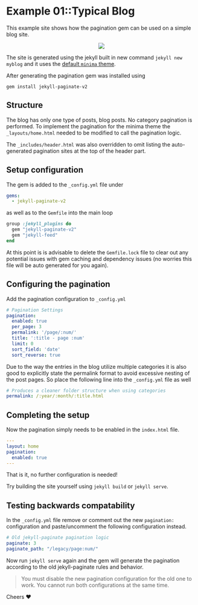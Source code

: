 # Example 01::Typical Blog
This example site shows how the pagination gem can be used on a simple blog site. 

<p align="center">
  <img src="https://raw.githubusercontent.com/sverrirs/jekyll-paginate-v2/master/examples/img/01-example-screenshot-main.png" />
</p>

The site is generated using the jekyll built in new command `jekyll new myblog` and it uses the [default `minima` theme](https://github.com/jekyll/minima).

After generating the pagination gem was installed using

```
gem install jekyll-paginate-v2
```

## Structure
The blog has only one type of posts, blog posts. No category pagination is performed. To implement the pagination for the minima theme the `_layouts/home.html` needed to be modified to call the pagination logic.

The `_includes/header.html` was also overridden to omit listing the auto-generated pagination sites at the top of the header part.

## Setup configuration

The gem is added to the `_config.yml` file under
``` yml
gems:
  - jekyll-paginate-v2
```

as well as to the `Gemfile` into the main loop
``` ruby
group :jekyll_plugins do
  gem "jekyll-paginate-v2"
  gem "jekyll-feed"
end
```

At this point is is advisable to delete the `Gemfile.lock` file to clear out any potential issues with gem caching and dependency issues (no worries this file will be auto generated for you again).

## Configuring the pagination

Add the pagination configuration to `_config.yml`

``` yml
# Pagination Settings
pagination:
  enabled: true
  per_page: 3
  permalink: '/page/:num/'
  title: ':title - page :num'
  limit: 0
  sort_field: 'date'
  sort_reverse: true
```


Due to the way the entries in the blog utilize multiple categories it is also good to explicitly state the permalink format to avoid excessive nesting of the post pages. So place the following line into the `_config.yml` file as well

``` yml
# Produces a cleaner folder structure when using categories
permalink: /:year/:month/:title.html
```

## Completing the setup
Now the pagination simply needs to be enabled in the `index.html` file.

``` yml
---
layout: home
pagination: 
  enabled: true
---
```

That is it, no further configuration is needed!

Try building the site yourself using `jekyll build` or `jekyll serve`.

## Testing backwards compatability

In the `_config.yml` file remove or comment out the new `pagination:` configuration and paste/uncomment the following configuration instead. 

``` yml
# Old jekyll-paginate pagination logic
paginate: 3
paginate_path: "/legacy/page:num/"
```
Now run `jekyll serve` again and the gem will generate the pagination according to the old jekyll-paginate rules and behavior.

> You must disable the new pagination configuration for the old one to work. You cannot run both configurations at the same time.

Cheers :heart:

